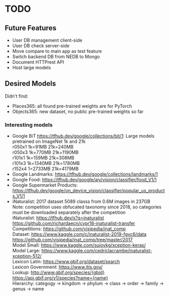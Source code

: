 # TODO

## Future Features

- User DB management client-side
- User DB check server-side
- Move compare to main app as test feature
- Switch backend DB from NEDB to Mongo
- Document HTTPrest API
- Host large models

## Desired Models

Didn't find:
- Places365: all found pre-trained weights are for PyTorch
- Objects365: new dataset, no public pre-trained weights so far

### Interesting models

- Google BiT <https://tfhub.dev/google/collections/bit/1>: Large models pretrained on ImageNet 1k and 21k  
  r050x1 1k=91MB   21k=240MB  
  r050x3 1k=770MB  21k=1190MB  
  r101x1 1k=159MB  21k=308MB  
  r101x3 1k=1340MB 21k=1780MB  
  r152x4 1=2733MB  21k=4179MB
- Google Landmarks: <https://tfhub.dev/google/collections/landmarks/1>
- Google Food: <https://tfhub.dev/google/aiy/vision/classifier/food_V1/1>
- Google Supermarket Products: <https://tfhub.dev/google/on_device_vision/classifier/popular_us_products_V1/1>
- iNaturalist: 2017 dataset 5089 classs from 0.6M images in 237GB  
  Note: competition uses obfucated taxonomy since 2018, so categories must be downloaded separately after the competition  
  iNaturalist: <https://tfhub.dev/s?q=inaturalist> <https://github.com/richardaecn/cvpr18-inaturalist-transfer>  
  Competitions: <https://github.com/visipedia/inat_comp>  
  Dataset: <https://www.kaggle.com/c/inaturalist-2019-fgvc6/data> <https://github.com/visipedia/inat_comp/tree/master/2017>  
  Model Small: <https://www.kaggle.com/sujoykg/xception-keras/>  
  Model Large: <https://www.kaggle.com/cedriclacrambe/inaturalist-xception-512/>  
  Lexicon Latin: <https://www.gbif.org/dataset/search>  
  Lexicon Government: <https://www.itis.gov/>  
  Lookup: <http://www.gbif.org/species/{gbid}> <https://api.gbif.org/v1/species?name={name}>  
  Hierarchy: categogy -> kingdom -> phylum -> class -> order -> family -> genus -> name  
